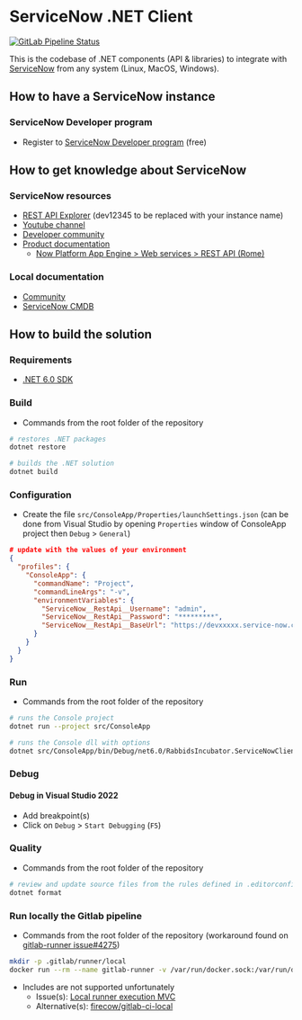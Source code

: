 # ServiceNow .NET Client

[![GitLab Pipeline Status](https://gitlab.com/rabbids-incubator/servicenow-dotnet-client/badges/main/pipeline.svg)](https://gitlab.com/rabbids-incubator/servicenow-dotnet-client/-/pipelines)

This is the codebase of .NET components (API & libraries) to integrate with [ServiceNow](https://www.servicenow.com/) from any system (Linux, MacOS, Windows).

## How to have a ServiceNow instance

### ServiceNow Developer program

* Register to [ServiceNow Developer program](https://developer.servicenow.com/dev.do) (free)

## How to get knowledge about ServiceNow

### ServiceNow resources

* [REST API Explorer](https://dev12345.service-now.com/nav_to.do?uri=%2F$restapi.do) (dev12345 to be replaced with your instance name)
* [Youtube channel](https://www.youtube.com/channel/UCdXorgCT87YlFRN9n8oJ7_A)
* [Developer community](https://community.servicenow.com/community?id=community_forum&sys_id=75291a2ddbd897c068c1fb651f9619f3)
* [Product documentation](https://docs.servicenow.com/)
  * [Now Platform App Engine > Web services > REST API (Rome)](https://docs.servicenow.com/bundle/rome-application-development/page/integrate/inbound-rest/concept/c_RESTAPI.html)

### Local documentation

* [Community](./docs/community.md)
* [ServiceNow CMDB](./docs/servicenow-cmdb.md)

## How to build the solution

### Requirements

* [.NET 6.0 SDK](https://dotnet.microsoft.com/download)

### Build

* Commands from the root folder of the repository

```bash
# restores .NET packages
dotnet restore

# builds the .NET solution
dotnet build
```

### Configuration

* Create the file `src/ConsoleApp/Properties/launchSettings.json` 
(can be done from Visual Studio by opening `Properties` window of ConsoleApp project then `Debug` > `General`)

```json
# update with the values of your environment
{
  "profiles": {
    "ConsoleApp": {
      "commandName": "Project",
      "commandLineArgs": "-v",
      "environmentVariables": {
        "ServiceNow__RestApi__Username": "admin",
        "ServiceNow__RestApi__Password": "*********",
        "ServiceNow__RestApi__BaseUrl": "https://devxxxxx.service-now.com/api/now"
      }
    }
  }
}
```

### Run

* Commands from the root folder of the repository

```bash
# runs the Console project
dotnet run --project src/ConsoleApp

# runs the Console dll with options
dotnet src/ConsoleApp/bin/Debug/net6.0/RabbidsIncubator.ServiceNowClient.ConsoleApp.dll -v
```

### Debug

#### Debug in Visual Studio 2022

* Add breakpoint(s)
* Click on `Debug` > `Start Debugging` (`F5`)

### Quality

* Commands from the root folder of the repository

```bash
# review and update source files from the rules defined in .editorconfig file
dotnet format
```

### Run locally the Gitlab pipeline

* Commands from the root folder of the repository (workaround found on [gitlab-runner issue#4275](https://gitlab.com/gitlab-org/gitlab-runner/-/issues/4275))

```bash
mkdir -p .gitlab/runner/local
docker run --rm --name gitlab-runner -v /var/run/docker.sock:/var/run/docker.sock -v $PWD/.gitlab/runner/local/config:/etc/gitlab-runner -v $PWD:$PWD --workdir $PWD gitlab/gitlab-runner exec shell build
```

* Includes are not supported unfortunately
  * Issue(s): [Local runner execution MVC](https://gitlab.com/gitlab-org/gitlab-runner/-/issues/2797)
  * Alternative(s): [firecow/gitlab-ci-local](https://github.com/firecow/gitlab-ci-local)
